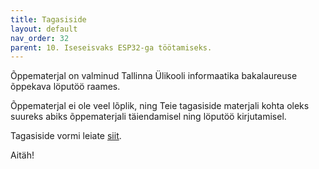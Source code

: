 ```yaml
---
title: Tagasiside
layout: default
nav_order: 32
parent: 10. Iseseisvaks ESP32-ga töötamiseks.
---
```


Õppematerjal on valminud Tallinna Ülikooli informaatika bakalaureuse õppekava löputöö raames. 

Õppematerjal ei ole veel lõplik, ning Teie tagasiside materjali kohta oleks suureks abiks õppematerjali täiendamisel ning löputöö kirjutamisel. 

Tagasiside vormi leiate [siit](https://docs.google.com/forms/d/e/1FAIpQLSeuNDibCzNXjOSwM9yXamb6E7EkVOO5waIbfnzhaAJBGwRLSw/viewform?usp=header).

Aitäh!